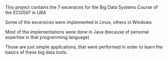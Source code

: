 This project contains the 7 excersices for the Big Data Systems Course of the ECI2007 in UBA

Some of the excersices were implemented in Linux, others in Windows

Most of the implementations were done in Java (because of personal expertise in that programming language)

Those are just simple applications, that were performed in order to learn the basics of these big data tools.